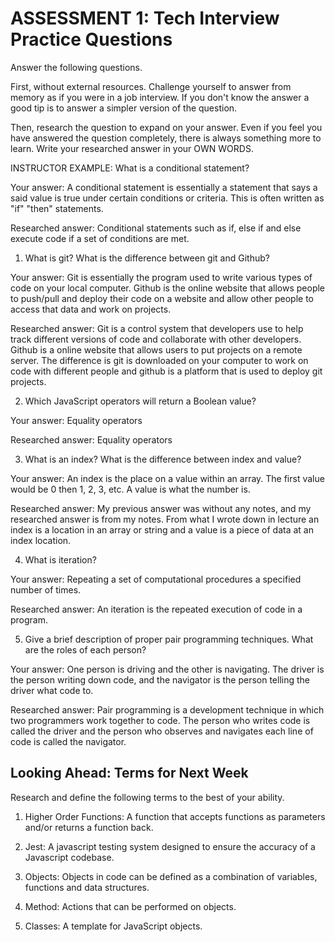 # ASSESSMENT 1: Tech Interview Practice Questions
Answer the following questions.

First, without external resources. Challenge yourself to answer from memory as if you were in a job interview. If you don't know the answer a good tip is to answer a simpler version of the question.

Then, research the question to expand on your answer. Even if you feel you have answered the question completely, there is always something more to learn. Write your researched answer in your OWN WORDS.

INSTRUCTOR EXAMPLE: What is a conditional statement?

  Your answer: A conditional statement is essentially a statement that says a said value is true under certain conditions or criteria. This is often written as "if" "then" statements.

  Researched answer: Conditional statements such as if, else if and else execute code if a set of conditions are met.


1. What is git? What is the difference between git and Github?

  Your answer: Git is essentially the program used to write various types of code on your local computer. Github is the online website that allows people to push/pull and deploy their code on a website and allow other people to access that data and work on projects.

  Researched answer: Git is a control system that developers use to help track different versions of code and collaborate with other developers. Github is a online website that allows users to put projects on a remote server. The difference is git is downloaded on your computer to work on code with different people and github is a platform that is used to deploy git projects.


2. Which JavaScript operators will return a Boolean value?

  Your answer: Equality operators

  Researched answer: Equality operators



3. What is an index? What is the difference between index and value?

  Your answer: An index is the place on a value within an array. The first value would be 0 then 1, 2, 3, etc. A value is what the number is.

  Researched answer: My previous answer was without any notes, and my researched answer is from my notes. From what I wrote down in lecture an index is a location in an array or string and a value is a piece of data at an index location.



4. What is iteration?

  Your answer: Repeating a set of computational procedures a specified number of times.

  Researched answer: An iteration is the repeated execution of code in a program.


5. Give a brief description of proper pair programming techniques. What are the roles of each person?

  Your answer: One person is driving and the other is navigating. The driver is the person writing down code, and the navigator is the person telling the driver what code to.

  Researched answer: Pair programming is a development technique in which two programmers work together to code. The person who writes code is called the driver and the person who observes and navigates each line of code is called the navigator.



## Looking Ahead: Terms for Next Week

Research and define the following terms to the best of your ability.

1. Higher Order Functions: A function that accepts functions as parameters and/or returns a function back.

2. Jest: A javascript testing system designed to ensure the accuracy of a Javascript codebase.

3. Objects: Objects in code can be defined as a combination of variables, functions and data structures.

4. Method: Actions that can be performed on objects.

5. Classes: A template for JavaScript objects.
